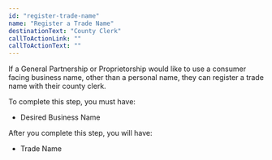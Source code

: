 ```yaml
---
id: "register-trade-name"
name: "Register a Trade Name"
destinationText: "County Clerk"
callToActionLink: ""
callToActionText: ""
---
```


If a General Partnership or Proprietorship would like to use a consumer facing business name, other than a personal name, they can register a trade name with their county clerk.
        
To complete this step, you must have:
- Desired Business Name

After you complete this step, you will have:
- Trade Name
